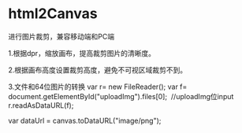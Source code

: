 # html2Canvas
进行图片裁剪，兼容移动端和PC端


1.根据dpr，缩放画布，提高裁剪图片的清晰度。

2.根据画布高度设置裁剪高度，避免不可视区域裁剪不到。

3.文件和64位图片的转换
var r= new FileReader();
var f= document.getElementById("uploadImg").files[0];  //uploadImg位input
r.readAsDataURL(f);


var dataUrl = canvas.toDataURL("image/png");

